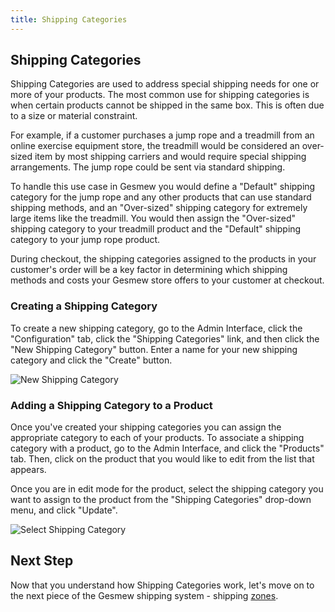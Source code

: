 ```yaml
---
title: Shipping Categories
---
```


## Shipping Categories

Shipping Categories are used to address special shipping needs for one or more of your products. The most common use for shipping categories is when certain products cannot be shipped in the same box. This is often due to a size or material constraint.

For example, if a customer purchases a jump rope and a treadmill from an online exercise equipment store, the treadmill would be considered an over-sized item by most shipping carriers and would require special shipping arrangements. The jump rope could be sent via standard shipping.

To handle this use case in Gesmew you would define a "Default" shipping category for the jump rope and any other products that can use standard shipping methods, and an "Over-sized" shipping category for extremely large items like the treadmill. You would then assign the "Over-sized" shipping category to your treadmill product and the "Default" shipping category to your jump rope product.

During checkout, the shipping categories assigned to the products in your customer's order will be a key factor in determining which shipping methods and costs your Gesmew store offers to your customer at checkout.

### Creating a Shipping Category

To create a new shipping category, go to the Admin Interface, click the "Configuration" tab, click the "Shipping Categories" link, and then click the "New Shipping Category" button. Enter a name for your new shipping category and click the "Create" button.

![New Shipping Category](/images/user/shipments/new_shipping_category.jpg)

### Adding a Shipping Category to a Product

Once you've created your shipping categories you can assign the appropriate category to each of your products. To associate a shipping category with a product, go to the Admin Interface, and click the "Products" tab. Then, click on the product that you would like to edit from the list that appears.

Once you are in edit mode for the product, select the shipping category you want to assign to the product from the "Shipping Categories" drop-down menu, and click "Update".

![Select Shipping Category](/images/user/shipments/select_shipping_category.jpg)

## Next Step

Now that you understand how Shipping Categories work, let's move on to the next piece of the Gesmew shipping system - shipping [zones](zones).